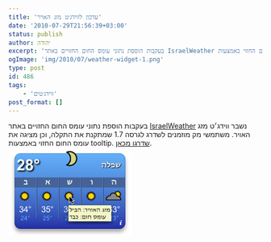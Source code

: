 ```yaml
---
title: 'עדכון לווידג׳ט מזג האויר'
date: '2010-07-29T21:56:39+03:00'
status: publish
author: יהודה
excerpt: 'בעקבות הוספת נתוני עומס החום החזויים באתר IsraelWeather נשבר ווידג׳ט מזג האויר. משתמשי מק מוזמנים לשדרג לגרסה 1.7 שמתקנת את התקלה, וכן מציגה את עומס החום החזוי באמצעות tooltip'
ogImage: 'img/2010/07/weather-widget-1.png'
type: post
id: 486
tags:
    - 'ווידג׳טים'
post_format: []
---
```

בעקבות הוספת נתוני עומס החום החזויים באתר [IsraelWeather](http://www.israelweather.co.il/) נשבר ווידג׳ט מזג האויר. משתמשי מק מוזמנים לשדרג לגרסה 1.7 שמתקנת את התקלה, וכן מציגה את עומס החום החזוי באמצעות tooltip. [שדרגו מכאן](http://yehudab.com/widgets/WeatherIL-1d7.zip).  
![יהיה חם ומגניב](/img/2010/07/weather-widget-1.png)
